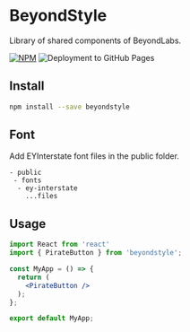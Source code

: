 # BeyondStyle

Library of shared components of BeyondLabs.

[![NPM](https://img.shields.io/npm/v/beyondstyle.svg)](https://www.npmjs.com/package/beyondstyle) ![Deployment to GitHub Pages](https://github.com/EYLatamSouth/beyondstyle/workflows/Deployment%20to%20GitHub%20Pages/badge.svg)

## Install

```bash
npm install --save beyondstyle
```

## Font

Add EYInterstate font files in the public folder.
```
- public
 - fonts
  - ey-interstate
    ...files
```

## Usage

```jsx
import React from 'react'
import { PirateButton } from 'beyondstyle';

const MyApp = () => {
  return (
    <PirateButton />
  );
};

export default MyApp;
```
